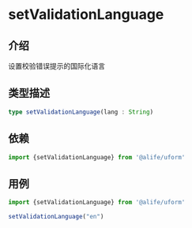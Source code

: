 # setValidationLanguage

## 介绍
设置校验错误提示的国际化语言

## 类型描述
```typescript
type setValidationLanguage(lang : String)
```

## 依赖

```javascript
import {setValidationLanguage} from '@alife/uform'
```


## 用例

```javascript
import {setValidationLanguage} from '@alife/uform'

setValidationLanguage("en")
```